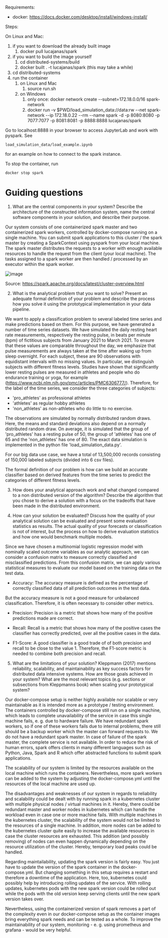 Requirements:
- docker: https://docs.docker.com/desktop/install/windows-install/


Steps:

On Linux and Mac:

1. if you want to download the already built image
   1. docker pull lucajanas/spark
3. if you want to build the image yourself
   1. cd distributed-systems/build
   2. docker built . -t lucajanas/spark (this may take a while)
4. cd distributed-systems
5. run the container
   1. on Linux and Mac
      1. source run.sh
   2. on Windows
      1. only once: docker network create --subnet=172.18.0.0/16 spark-network
      2. docker run -v $PWD/load_simulation_data://data:rw --net spark-network --ip 172.18.0.22 --rm --name spark -d -p 8080:8080 -p 7077:7077 -p 8081:8081 -p 8888:8888 lucajanas/spark

Go to localhost:8888 in your browser to access JupyterLab and work with pyspark. See 

    load_simulation_data/load_example.ipynb 

for an example on how to connect to the spark instance.

To stop the container, run

    docker stop spark

# Guiding questions

1. What are the central components in your system? Describe the architecture of the constructed information system, name the central software components in your solution, and describe their purpose.

Our system consists of one containerized spark master and two containerized spark workers, controlled by docker-compose running on a single machine. You can submit spark applications to this cluster / the spark master by creating a SparkContext using pyspark from your local machine. The spark master distributes the requests to a worker with enough available resources to handle the request from the client (your local machine). The tasks assigned to a spark worker are then handled / processed by an executor within the spark worker.

![image](https://user-images.githubusercontent.com/58073358/197608242-660a6ee2-cc12-442d-b6d3-68aa0a5e4964.png)

Source: https://spark.apache.org/docs/latest/cluster-overview.html

2. What is the analytical problem that you want to solve? Present an adequate formal definition of your problem and describe the process how you solve it using the prototypical implementation in your data pipeline.

We want to apply a classification problem to several labeled time series and make predictions based on them. For this purpose, we have generated a number of time series datasets. We have simulated the daily resting heart rate measurements, respectively the resting pulse, in beats per minute (bpm) of fictitious subjects from January 2021 to March 2021. To ensure that these values are comparable throughout the day, we emphasize that pulse measurements are always taken at the time after waking up from sleep overnight. For each subject, these are 90 observations with equidistant intervals with no missing values. In particular, we distinguish subjects with different fitness levels. Studies have shown that significantly lower resting pulses are measured in athletes and people who do endurance training or yoga, for example (https://www.ncbi.nlm.nih.gov/pmc/articles/PMC6306777/).
Therefore, for the label of the time series, we consider the three categories of subjects: 
- 'pro_athletes' as professional athletes
- 'athletes' as regular hobby athletes
- 'non_athletes' as non-athletes who do little to no exercise. 

The observations are simulated by normally distributed random draws. Here, the means and standard deviations also depend on a normally distributed random draw.
On average, it is simulated that the group of 'pro_athletes' has a resting pulse of 50, the group of 'athletes' has one of 65 and the 'non_athletes' has one of 80. The exact data simulation is implemented in the python file 'load_simulation_data.py'.

For our big data use case, we have a total of 13,500,000 records consisting of 150,000 labeled subjects (divided into 6 csv files).

The formal definition of our problem is how can we build an accurate classifier based on derived features from the time series to predict the categories of different fitness levels.

3. How does your analytical approach work and what changed compared to a non distributed version of the algorithm? Describe the algorithm that you chose to derive a solution with a focus on the tradeoffs that have been made in the distributed environment.

4. How can your solution be evaluated? Discuss how the quality of your analytical solution can be evaluated and present some evaluation statistics as results. The actual quality of your forecasts or classification is not of interest, but the process on how to derive evaluation statistics and how one would benchmark multiple models.

Since we have chosen a multinomial logistic regression model with nominally scaled outcome variables as our analytic approach, we can consider a confusion matrix to measure correctly classified and misclassified predictions. From this confusion matrix, we can apply various statistical measures to evaluate our model based on the training data on the test data.

- Accuracy: The accuracy measure is defined as the percentage of correctly classified data of all prediction outcomes in the test data.

But the accuracy measure is not a good measure for unbalanced classification. Therefore, it is often necessary to consider other metrics.

- Precision: Precision is a metric that shows how many of the positive predictions made are correct.

- Recall: Recall is a metric that shows how many of the positive cases the classifier has correctly predicted, over all the positive cases in the data.

- F1-Score: A good classifier is a good trade of of both precision and recall to be close to the value 1. Therefore, the F1-score metric is needed to combine both precision and recall.

5. What are the limitations of your solution? Kleppmann (2017) mentions reliability, scalability, and maintainability as key success factors for distributed data intensive systems. How are those goals achieved in your system? What are the most relevant topics (e.g. sections or subsections from Kleppmanns book) when scaling your prototypical system?

Our docker-compose setup is neither highly available nor scalable or very maintainable as it is intended more as a prototype / testing environment. The containers controlled by docker-compose still run on a single machine, which leads to complete unavailability of the service in case this single machine fails, e. g. due to hardware failure. We have redundant spark workers, so if one of these workers fails due to internal problems, there still should be a backup worker which the master can forward requests to. We do not have a redundant spark master. In case of failure of the spark master, the complete service is not available. In order to reduce the risk of human errors, spark offers clients in many different languages such as Python, Java, Spark and R which offer abstracted functions to submit spark applications.

The scalability of our system is limited by the resources available on the local machine which runs the containers. Nevertheless, more spark workers can be added to the system by adjusting the docker-compose.yml until the resources of the local machine are used up.

The disadvantages and weaknesses of our system in regards to reliability and scalability could be dealt with by running spark in a kubernetes cluster with multiple physical nodes / virtual machines in it. Hereby, there could be redundant master and worker nodes in kubernetes which can handle the workload even in case one or more machine fails. With multiple machines in the kubernetes cluster, the scalability of the system would not be limited to the resources of a single machine. In addition, more nodes can be added to the kubernetes cluster quite easily to increase the available resources in case the cluster resources are exhausted. This addition (and possibly removing) of nodes can even happen dynamically depending on the resource utilization of the cluster. Hereby, temporary load peaks could be handled.

Regarding maintailability, updating the spark version is fairly easy. You just have to update the version of the spark container in the docker-compose.yml. But changing something in this setup requires a restart and therefore a downtime of the application. Here, too, kubernetes could possibly help by introducing rolling updates of the service. With rolling updates, kubernetes pods with the new spark version could be rolled out while the pods with the old version keep serving clients until the new spark version takes over.

Nevertheless, using the containerized version of spark removes a part of the complexity even in our docker-compose setup as the container images bring everything spark needs and can be tested as a whole. To improve the maintainability of our system, monitoring - e. g. using prometheus and grafana - would be very helpful.
